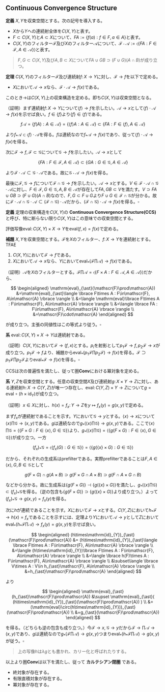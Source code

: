 
## Continuous Convergence Structure

__定義__ $X, Y$を収束空間とする。次の記号を導入する。

- $X$から$Y$への連続射全体を$C(X, Y)$と表す。
- $F\subset C(X, Y)$と$A\subset X$について、$FA:=\lbrace f(a) : f\in F, a\in A \rbrace$と表す。
- $C(X, Y)$のフィルター$\mathscr{F}$及び$X$のフィルター$\mathscr{A}$について、$\mathscr{F}\cdot\mathscr{A}:=\langle \lbrace FA : F\in\mathscr{F}, A\in\mathscr{A} \rbrace \rangle$と表す。

> $F, G\subset C(X, Y)$及び$A, B\subset X$について$FA\cup GB\supset(F\cup G)(A\cap B)$が成り立つ。

__定理__ $C(X, Y)$のフィルター$\mathscr{F}$及び連続射$f\colon X\rightarrow Y$に対し、$\mathscr{F}\rightarrow f$を以下で定める。

- $X$において$\mathscr{A}\rightarrow x$なら、$\mathscr{F}\cdot\mathscr{A}\rightarrow f(x)$である。

このとき$\rightarrow$は$C(X, Y)$上の収束構造を定める。即ち$C(X, Y)$は収束空間となる。

（証明）まず連続射$f\colon X\rightarrow Y$について$\langle f \rangle\rightarrow f$を示したい。$\mathscr{A}\rightarrow x$として$\langle f \rangle\cdot\mathscr{A}\rightarrow f(x)$を示せば良い。$f\in\lbrace f \rbrace$より$\lbrace f \rbrace\in\langle f \rangle$である。

$$
f\mathscr{A}=\lbrace f(A) : A\in\mathscr{A} \rbrace=\lbrace \langle f \rangle A : A\in\mathscr{A} \rbrace\subset\lbrace FA : F\in\langle f \rangle, A\in\mathscr{A} \rbrace
$$

より$f_{\ast}\mathscr{A}\subset\langle f \rangle\cdot\mathscr{A}$を得る。$f$は連続なので$f_{\ast}\mathscr{A}\rightarrow f(x)$であり、従って$\langle f \rangle\cdot\mathscr{A}\rightarrow f(x)$を得る。

次に$\mathscr{F}\rightarrow f, \mathscr{F}\subset\mathscr{G}$について$\mathscr{G}\rightarrow f$を示したい。$\mathscr{A}\rightarrow x$として

$$
\lbrace FA : F\in\mathscr{F}, A\in\mathscr{A} \rbrace\subset\lbrace GA : G\in\mathscr{G}, A\in\mathscr{A} \rbrace
$$

より$\mathscr{F}\cdot\mathscr{A}\subset\mathscr{G}\cdot\mathscr{A}$である。故に$\mathscr{G}\cdot\mathscr{A}\rightarrow f(x)$を得る。

最後に$\mathscr{F}, \mathscr{G}\rightarrow f$について$\mathscr{F}\cap\mathscr{G}\rightarrow f$を示したい。$\mathscr{A}\rightarrow x$とする。$V\in\mathscr{F}\cdot\mathscr{A}\cap\mathscr{G}\cdot\mathscr{A}$に対し、$F\in\mathscr{F}, G\in\mathscr{G}, A, B\in\mathscr{A}$が存在して$FA, GB\subset V$を満たす。$V\supset FA\cup GB\supset(F\cup G)(A\cap B)$なので、$F, G\subset F\cup G$より$F\cup G\in\mathscr{F}\cap\mathscr{G}$が分かる。故に$\mathscr{F}\cdot\mathscr{A}\cap\mathscr{G}\cdot\mathscr{A}\subset(\mathscr{F}\cap\mathscr{G})\cdot\mathscr{A}$だから、$(\mathscr{F}\cap\mathscr{G})\cdot\mathscr{A}\rightarrow f(x)$を得る。$\square$

__定義__ 定理の収束構造を$C(X, Y)$の **Continuous Convergence Structure(CCS)** と呼び、特に断らない限り$C(X, Y)$はこの意味での収束空間とする。

評価写像$\mathrm{eval}\colon C(X, Y)\times X\rightarrow Y$を$\mathrm{eval}(f, x)=f(x)$で定める。

__補題__ $X, Y$を収束空間とする。$\mathscr{F}$を$X$のフィルター、$f\colon X\rightarrow Y$を連続射とする。TFAE

1. $C(X, Y)$において$\mathscr{F}\rightarrow f$である。
1. $X$において$\mathscr{A}\rightarrow x$なら、$Y$において$\mathrm{eval}_{\ast}(\mathscr{F}\prod\mathscr{A})\rightarrow f(x)$である。

（証明）$\mathscr{A}$を$X$のフィルターとする。$\mathscr{F}\prod\mathscr{A}=\langle \lbrace F\times A : F\in\mathscr{A}, A\in\mathscr{A} \rbrace \rangle$だから、

$$
\begin{aligned}
\mathrm{eval}_{\ast}(\mathscr{F}\prod\mathscr{A}) &=\mathrm{eval}_{\ast}\langle \lbrace F\times A : F\in\mathscr{F}, A\in\mathscr{A} \rbrace \rangle \\
&=\langle \mathrm{eval}\lbrace F\times A : F\in\mathscr{F}, A\in\mathscr{A} \rbrace \rangle \\
&=\langle \lbrace FA : F\in\mathscr{F}, A\in\mathscr{A} \rbrace \rangle \\
&=\mathscr{F}\cdot\mathscr{A}
\end{aligned}
$$

が成り立つ。主張の同値性はこの等式より従う。$\square$

__系__ $\mathrm{eval}\colon C(X, Y)\times X\rightarrow Y$は連続射である。

（証明）$C(X, Y)$において$\mathscr{F}\rightarrow (f, x)$とする。$p_{i}$を射影として$p_{1}\mathscr{F}\rightarrow f, p_{2}\mathscr{F}\rightarrow x$が成り立つ。$p_{1}\mathscr{F}\rightarrow f$より、補題から$\mathrm{eval}_{\ast}(p_{1}\mathscr{F}\prod p_{2}\mathscr{F})\rightarrow f(x)$を得る。$\mathscr{F}\supset p_{1}\mathscr{F}\prod p_{2}\mathscr{F}$より$\mathrm{eval}_{\ast}\mathscr{F}\rightarrow f(x)$を得る。$\square$

CCSは次の普遍性を満たし、従って圏$\mathbf{Conv}$における冪対象を定める。

__系__ $Y, Z$を収束空間とする。任意の収束空間$X$及び連続射$g\colon X\times Y\rightarrow Z$に対し、ある連続射$h\colon X\rightarrow C(Y, Z)$が唯一つ存在し、$\mathrm{eval}\colon C(Y, Z)\times Y\rightarrow Z$について$g=\mathrm{eval}\circ(h\times\mathrm{id}_{Y})$が成り立つ。

（証明）$x\in X$に対し、$h(x)=f_{x}\colon Y\rightarrow Z$を$y\mapsto f_{x}(y)=g(x, y)$で定める。

まず$f_{x}$が連続射であることを示す。$Y$において$\mathscr{G}\rightarrow y$とする。$\langle x \rangle\rightarrow x$について$\langle x \rangle\prod\mathscr{G}\rightarrow (x, y)$である。$g$は連続なので$g_{\ast}(\langle x \rangle\prod\mathscr{G})\rightarrow g(x, y)$である。ここで$\langle x \rangle\prod\mathscr{G}=\langle \lbrace F\times G : F\in\langle x \rangle, G\in\mathscr{G} \rbrace \rangle$より、$g_{\ast}(\langle x \rangle\prod\mathscr{G})=\langle \lbrace g(F\times G) : F\in\langle x \rangle, G\in\mathscr{G} \rbrace \rangle$が成り立つ。一方

$$
(f_{x})_{\ast}\mathscr{G}=\langle \lbrace f_{x}(G) : G\in\mathscr{G} \rbrace \rangle=\langle \lbrace g(\lbrace x \rbrace\times G) : G\in\mathscr{G} \rbrace \rangle
$$

だから、それぞれの生成系はprefilterである。実際prefilterであることは$F, A\in\langle x \rangle, G, B\in\mathscr{G}$として

$$
g(F\times G)\cap g(A\times B)\supset g(F\times G\cap A\times B)\supset g(F\cap A\times G\cap B)
$$

などから分かる。故に生成系は$\lbrace g(F\times G) \rbrace\dashv\lbrace g(\lbrace x \rbrace\times G) \rbrace$を満たし、$g_{\ast}(\langle x \rangle\prod\mathscr{G})\subset (f_{x})_{\ast}\mathscr{G}$を得る。（逆の包含も$\lbrace g(F\times G) \rbrace\supset\lbrace g(\lbrace x \rbrace\times G) \rbrace$より成り立つ。）よって$(f_{x})_{\ast}\mathscr{G}\rightarrow g(x, y)=f_{x}(y)$を得る。

次に$h$が連続であることを示す。$X$において$\mathscr{F}\rightarrow x$とする。$C(Y, Z)$において$h_{\ast}\mathscr{F}\rightarrow h(x)=f_{x}$であることを示すには、定理より$Y$において$\mathscr{A}\rightarrow y$として$Z$において$\mathrm{eval}_{\ast}(h_{\ast}\mathscr{F}\prod\mathscr{A})\rightarrow f_{x}(y)=g(x, y)$を示せば良い。

$$
\begin{aligned}
(h\times\mathrm{id}_{Y})_{\ast}(\mathscr{F}\prod\mathscr{A}) &= (h\times\mathrm{id}_{Y})_{\ast}\langle \lbrace F\times A : F\in\mathscr{F}, A\in\mathscr{A} \rbrace \rangle \\
&=\langle (h\times\mathrm{id}_{Y})\lbrace F\times A : F\in\mathscr{F}, A\in\mathscr{A} \rbrace \rangle \\
&=\langle \lbrace h(F)\times A : F\in\mathscr{F}, A\in\mathscr{A} \rbrace \rangle \\
&\subset\langle \lbrace V\times A : V\in h_{\ast}\mathscr{F}, A\in\mathscr{A} \rbrace \rangle \\
&=h_{\ast}\mathscr{F}\prod\mathscr{A}
\end{aligned}
$$

より

$$
\begin{aligned}
\mathrm{eval}_{\ast}(h_{\ast}\mathscr{F}\prod\mathscr{A}) &\supset \mathrm{eval}_{\ast}( (h\times\mathrm{id}_{Y})_{\ast}(\mathscr{F}\prod\mathscr{A}) ) \\
&=(\mathrm{eval}\circ(h\times\mathrm{id}_{Y}))_{\ast}(\mathscr{F}\prod\mathscr{A}) \\
&=g_{\ast}(\mathscr{F}\prod\mathscr{A})
\end{aligned}
$$

を得る。（どちらも逆の包含も成り立つ。）今$\mathscr{F}\rightarrow x, \mathscr{G}\rightarrow y$だから$\mathscr{F}\rightarrow\prod\mathscr{A}\rightarrow (x, y)$であり、$g$は連続なので$g_{\ast}(\mathscr{F}\prod\mathscr{A})\rightarrow g(x, y)$つまり$\mathrm{eval}_{\ast}(h_{\ast}\mathscr{F}\prod\mathscr{A})\rightarrow g(x, y)$が従う。$\square$

> 上の写像$h$は$\lambda g$とも書かれ、カリー化と呼ばれたりする。

以上より圏$\mathbf{Conv}$は以下を満たし、従って **カルテシアン閉圏** である。

- 終対象が存在する。
- 有限直積対象が存在する。
- 冪対象が存在する。